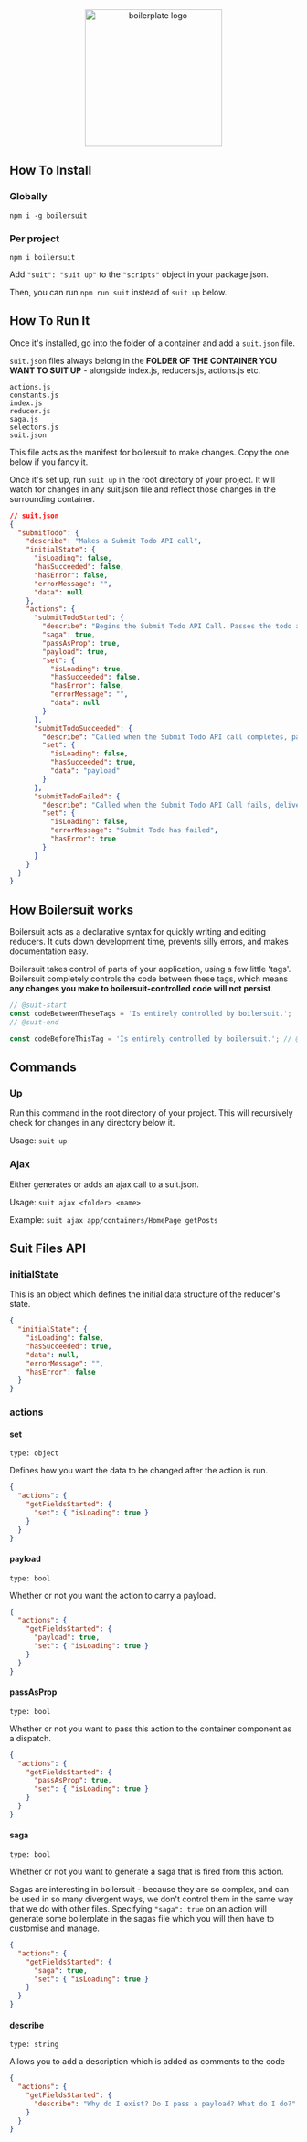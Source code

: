 <div style="text-align: center"><img src="https://raw.githubusercontent.com/mattpocock/boilersuit/master/logo.png" height="240px" alt="boilerplate logo"/></div>

## How To Install

### Globally

`npm i -g boilersuit`

### Per project

`npm i boilersuit`

Add `"suit": "suit up"` to the `"scripts"` object in your package.json.

Then, you can run `npm run suit` instead of `suit up` below.

## How To Run It

Once it's installed, go into the folder of a container and add a `suit.json` file.

`suit.json` files always belong in the **FOLDER OF THE CONTAINER YOU WANT TO SUIT UP** - alongside index.js, reducers.js, actions.js etc.

```
actions.js
constants.js
index.js
reducer.js
saga.js
selectors.js
suit.json
```

This file acts as the manifest for boilersuit to make changes. Copy the one below if you fancy it.

Once it's set up, run `suit up` in the root directory of your project. It will watch for changes in any suit.json file and reflect those changes in the surrounding container.

```json
// suit.json
{
  "submitTodo": {
    "describe": "Makes a Submit Todo API call",
    "initialState": {
      "isLoading": false,
      "hasSucceeded": false,
      "hasError": false,
      "errorMessage": "",
      "data": null
    },
    "actions": {
      "submitTodoStarted": {
        "describe": "Begins the Submit Todo API Call. Passes the todo as the payload to the saga.",
        "saga": true,
        "passAsProp": true,
        "payload": true,
        "set": {
          "isLoading": true,
          "hasSucceeded": false,
          "hasError": false,
          "errorMessage": "",
          "data": null
        }
      },
      "submitTodoSucceeded": {
        "describe": "Called when the Submit Todo API call completes, passing info to data as a payload.",
        "set": {
          "isLoading": false,
          "hasSucceeded": true,
          "data": "payload"
        }
      },
      "submitTodoFailed": {
        "describe": "Called when the Submit Todo API Call fails, delivering a standard error message.",
        "set": {
          "isLoading": false,
          "errorMessage": "Submit Todo has failed",
          "hasError": true
        }
      }
    }
  }
}
```

## How Boilersuit works

Boilersuit acts as a declarative syntax for quickly writing and editing reducers. It cuts down development time, prevents silly errors, and makes documentation easy.

Boilersuit takes control of parts of your application, using a few little 'tags'. Boilersuit completely controls the code between these tags, which means **any changes you make to boilersuit-controlled code will not persist**.

```javascript
// @suit-start
const codeBetweenTheseTags = 'Is entirely controlled by boilersuit.';
// @suit-end

const codeBeforeThisTag = 'Is entirely controlled by boilersuit.'; // @suit-line
```

## Commands

### Up

Run this command in the root directory of your project. This will recursively check for changes in any directory below it.

Usage: `suit up`

### Ajax

Either generates or adds an ajax call to a suit.json.

Usage: `suit ajax <folder> <name>`

Example: `suit ajax app/containers/HomePage getPosts`

## Suit Files API

### initialState

This is an object which defines the initial data structure of the reducer's state.

```json
{
  "initialState": {
    "isLoading": false,
    "hasSucceeded": true,
    "data": null,
    "errorMessage": "",
    "hasError": false
  }
}
```

### actions

#### set

`type: object`

Defines how you want the data to be changed after the action is run.

```json
{
  "actions": {
    "getFieldsStarted": {
      "set": { "isLoading": true }
    }
  }
}
```

#### payload

`type: bool`

Whether or not you want the action to carry a payload.

```json
{
  "actions": {
    "getFieldsStarted": {
      "payload": true,
      "set": { "isLoading": true }
    }
  }
}
```

#### passAsProp

`type: bool`

Whether or not you want to pass this action to the container component as a dispatch.

```json
{
  "actions": {
    "getFieldsStarted": {
      "passAsProp": true,
      "set": { "isLoading": true }
    }
  }
}
```

#### saga

`type: bool`

Whether or not you want to generate a saga that is fired from this action.

Sagas are interesting in boilersuit - because they are so complex, and can be used in so many divergent ways, we don't control them in the same way that we do with other files. Specifying `"saga": true` on an action will generate some boilerplate in the sagas file which you will then have to customise and manage.

```json
{
  "actions": {
    "getFieldsStarted": {
      "saga": true,
      "set": { "isLoading": true }
    }
  }
}
```

#### describe

`type: string`

Allows you to add a description which is added as comments to the code

```json
{
  "actions": {
    "getFieldsStarted": {
      "describe": "Why do I exist? Do I pass a payload? What do I do?"
    }
  }
}
```